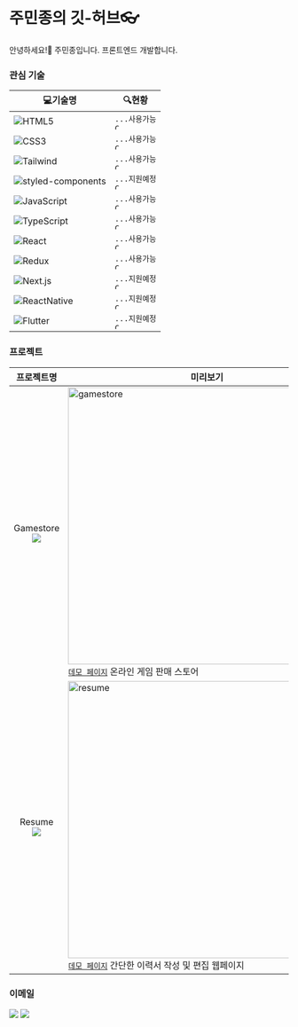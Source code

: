 # 주민종의 깃-허브👓
안녕하세요!👋 주민종입니다. 프론트엔드 개발합니다.

### 관심 기술
| 💻기술명  | 🔍현황 |
| ------------- | ------------- |
| ![HTML5](https://img.shields.io/badge/-HTML5-E34F26?style=flat&logo=HTML5&logoColor=white)  | <code>...사용가능 <img src="https://www.svgrepo.com/show/410398/check.svg" alt="Check SVG File" title="Check SVG File" width="10" height="10"></code> |
| ![CSS3](https://img.shields.io/badge/-CSS3-1572B6?style=flat&logo=HTML5&logoColor=white)  | <code>...사용가능 <img src="https://www.svgrepo.com/show/410398/check.svg" alt="Check SVG File" title="Check SVG File" width="10" height="10"></code> |
| ![Tailwind](https://img.shields.io/badge/-Tailwind%20CSS-06B6D4?style=flat&logo=TailwindCSS&logoColor=white)  | <code>...사용가능 <img src="https://www.svgrepo.com/show/410398/check.svg" alt="Check SVG File" title="Check SVG File" width="10" height="10"></code> |
| ![styled-components](https://img.shields.io/badge/-styled--components-DB7093?style=flat&logo=styledcomponents&logoColor=white)  | <code>...지원예정 <img src="https://www.svgrepo.com/show/410435/cancel.svg" alt="Cancel SVG File" title="Cancel SVG File" width="10" height="10"></code> |
| ![JavaScript](https://img.shields.io/badge/-JavaScript-F7DF1E?style=flat&logo=JavaScript&logoColor=black)  | <code>...사용가능 <img src="https://www.svgrepo.com/show/410398/check.svg" alt="Check SVG File" title="Check SVG File" width="10" height="10"></code> |
| ![TypeScript](https://img.shields.io/badge/-TypeScript-3178C6?style=flat&logo=TypeScript&logoColor=white)  | <code>...사용가능 <img src="https://www.svgrepo.com/show/410398/check.svg" alt="Check SVG File" title="Check SVG File" width="10" height="10"></code> |
| ![React](https://img.shields.io/badge/-React-20232a?style=flat&logo=React)  | <code>...사용가능 <img src="https://www.svgrepo.com/show/410398/check.svg" alt="Check SVG File" title="Check SVG File" width="10" height="10"></code> |
| ![Redux](https://img.shields.io/badge/-Redux-764ABC?style=flat&logo=Redux)  | <code>...사용가능 <img src="https://www.svgrepo.com/show/410398/check.svg" alt="Check SVG File" title="Check SVG File" width="10" height="10"></code> |
| ![Next.js](https://img.shields.io/badge/-Next.js-000000?style=flat&logo=Next.js)  | <code>...지원예정 <img src="https://www.svgrepo.com/show/410435/cancel.svg" alt="Cancel SVG File" title="Cancel SVG File" width="10" height="10"></code> |
| ![ReactNative](https://img.shields.io/badge/-React%20Native-20232a?style=flat&logo=React)  | <code>...지원예정 <img src="https://www.svgrepo.com/show/410435/cancel.svg" alt="Cancel SVG File" title="Cancel SVG File" width="10" height="10"></code> |
| ![Flutter](https://img.shields.io/badge/-Flutter-02569B?style=flat&logo=Flutter)  | <code>...지원예정 <img src="https://www.svgrepo.com/show/410435/cancel.svg" alt="Cancel SVG File" title="Cancel SVG File" width="10" height="10"></code> |

### 프로젝트
| 프로젝트명 | 미리보기 |
| :---: | --- |
| Gamestore</br><a href="https://github.com/wnalsals123/GameStore_TypeScript"><img src="https://img.shields.io/badge/-GitHub-181717?style=flat&logo=GitHub&logoColor=white"></img></a> | <img src="https://user-images.githubusercontent.com/44563747/192572414-8a338adf-b9a3-41b9-8c41-c9525ad66712.png" alt="gamestore" width='500'></img></br>[`데모 페이지`](https://jmj-gamestore-ts.netlify.app/) 온라인 게임 판매 스토어 |
| Resume</br><a href="https://github.com/wnalsals123/Resume_Project"><img src="https://img.shields.io/badge/-GitHub-181717?style=flat&logo=GitHub&logoColor=white"></img></a> | <img src="https://user-images.githubusercontent.com/44563747/192572418-c270d9ca-b559-46cc-833f-06fded77c92c.png" alt="resume" width='500'></img></br>[`데모 페이지`](https://jmj-resume-page.netlify.app) 간단한 이력서 작성 및 편집 웹페이지 |

### 이메일
<a href="mailto:wnalsals1127@gmail.com"><img src="https://img.shields.io/badge/-wnalsals1127@gmail.com-EA4335?style=flat&logo=gmail&logoColor=white"></img></a>
<a href="mailto:wnalsals12@naver.com"><img src="https://img.shields.io/badge/-wnalsals12@naver.com-03C75A?style=flat&logo=naver&logoColor=white"></img></a>
